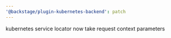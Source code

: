 ```yaml
---
'@backstage/plugin-kubernetes-backend': patch
---
```


kubernetes service locator now take request context parameters
